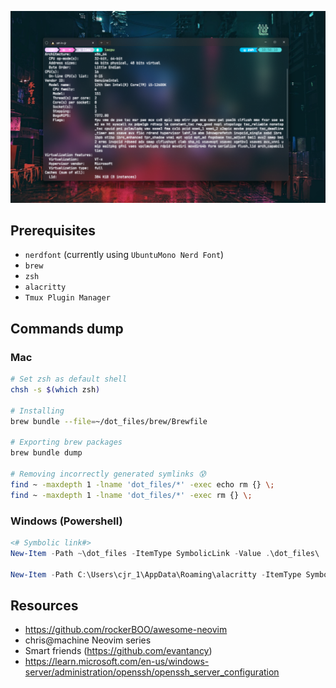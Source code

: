 ![Mah bootifoo terminal](assets/banner.png)

## Prerequisites
- `nerdfont` (currently using `UbuntuMono Nerd Font`)
- `brew`
- `zsh`
- `alacritty`
- `Tmux Plugin Manager` 

## Commands dump
### Mac
```bash
# Set zsh as default shell
chsh -s $(which zsh)

# Installing
brew bundle --file=~/dot_files/brew/Brewfile

# Exporting brew packages
brew bundle dump

# Removing incorrectly generated symlinks 😰
find ~ -maxdepth 1 -lname 'dot_files/*' -exec echo rm {} \;
find ~ -maxdepth 1 -lname 'dot_files/*' -exec rm {} \;
```

### Windows (Powershell)
```powershell
<# Symbolic link#>
New-Item -Path ~\dot_files -ItemType SymbolicLink -Value .\dot_files\

New-Item -Path C:\Users\cjr_1\AppData\Roaming\alacritty -ItemType SymbolicLink -Value C:\Users\cjr_1\dot_files\alacritty
```

## Resources
- https://github.com/rockerBOO/awesome-neovim
- chris@machine Neovim series
- Smart friends (https://github.com/evantancy)
- https://learn.microsoft.com/en-us/windows-server/administration/openssh/openssh_server_configuration

